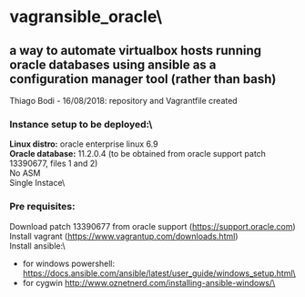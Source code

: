 # vagransible_oracle\
## a way to automate virtualbox hosts running oracle databases using ansible as a configuration manager tool (rather than bash)
Thiago Bodi - 16/08/2018: repository and Vagrantfile created

### Instance setup to be deployed:\
**Linux distro:** oracle enterprise linux 6.9\
**Oracle database:** 11.2.0.4 (to be obtained from oracle support patch 13390677, files 1 and 2)\
No ASM\
Single Instace\

### Pre requisites:
Download patch 13390677 from oracle support (https://support.oracle.com)\
Install vagrant (https://www.vagrantup.com/downloads.html)\
Install ansible:\
- for windows powershell: https://docs.ansible.com/ansible/latest/user_guide/windows_setup.html\
- for cygwin http://www.oznetnerd.com/installing-ansible-windows/\
